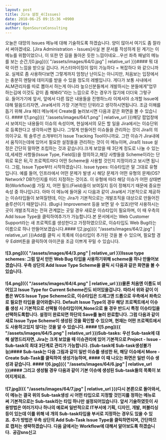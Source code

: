 ```yaml
---
layout: post
title: Jira 설정_4(Issues)
date: 2018-06-25 09:15:36 +0900
categories: 
author: OpenSourceConsulting
---
```


오늘은 대망의 Issues 메뉴에 대해 기술하도록 하겠습니다. 양이 많아서 여기도 좀 잘라서 써야겠네요. [Jira Administration - Issues]사실 본 문서를 작성하게 된 계기는 이 메뉴를 위함이었으나, 이 또한 먼 길을 돌아온 듯한 느낌이네요...우선 좌측 패널의 메뉴를 보는 순간,![0.jpg]({{ "/assets/images/64/0.jpg" | relative_url }})#### 뭐 대략 이런 느낌을 받으실 겁니다. 커스터마이징이 많이 가능하다 = 복잡하다 와 같으니까요. 실제로 좀 사용하다보면 그렇게까지 엄청난 난이도는 아니지만, 처음보는 입장에서는 충분히 멘탈에 데미지를 받을 수 있을 정도의 레벨입니다. 게다가 보통 사내에서 ALM관리자를 따로 뽑아서 하는게 아니라 높으신분들께서 개발하시는 분들에게"업무 하는김에 이것도 같이 좀 해봐라"라는 느낌으로 주는 경우가 많기에 더더욱 그렇구요. 들어가기에 앞서, 앞에서 다른 많은 내용들을 진행하느라 이제서야 소개할 Issue에 대해 말씀드리자면, Jira에서의 가장 기본적인 단위라고 생각하시면됩니다. 조금 이해를 돕기 위해 Jira 헤더 메뉴에서 Create를 눌러보시면 다음과 같은 화면을 볼 수 있습니다. #### ![1.png]({{ "/assets/images/64/1.png" | relative_url }})해당 팝업창에서 보여지는 내용들이 이슈의 속성이며, 현실에서의 모든 할 일을 Jira에서는 이슈단위로 등록한다고 생각하시면 됩니다. 그렇게 만들어진 이슈들을 관리하는 것이 Jira의 의의이구요. 뭐 솔루션 소개부터가 Issue Tracking Tool이니까요. 그런 이슈가 Jira내에서 움직이는데에 있어서 필요한 설정들을 관리하는 것이 이 메뉴이며, Jira의 Issue 설정은 간단히 말하면 조립하는 것과 같습니다.크게 보았을 때 3단계 정도로 나눌 수 있는데,세세한 사항들(Issue Type, Field등)을 정의하고,해당 사항들을 Scheme이라는 단위로 묶은 뒤,각 프로젝트마다 어떤 Scheme을 사용할 것인지 지정이라고 보시면 됩니다. 그럼, Issue Type부터 시작하겠습니다. Issue types: 이슈타입은 말 그대로 유형입니다. 예를 들어, 인프라에서 어떤 문제가 발생 시 해당 문제가 어떤 유형의 문제(OS? Network? DB?)인지를 미리 지정하는 것이죠. 이 유형에 따라 해당 이슈가 어떤 상태변화(Workflow)를 가질 지, 어떤 필드(Field)들이 보여질지 등이 정해지기 때문에 중요한 속성 중 하나입니다. 아마 이 메뉴에 들어올 시 다음과 같이 Jira에서 기본적으로 제공하는 이슈타입들이 보여질텐데, 이는 Jira가 기본적으로는 개발조직을 대상으로 만들어진 솔루션이기 때문입니다. (Bug나 Improvement 등을 보면 알 수 있죠)만약 사용하시는 곳이 개발조직과는 전혀 관계없는 곳일 경우 새로운 이슈타입이 필요하며, 이 때 우측의 Add Issue Type을 클릭하여추가가 가능합니다.본 문서에서는 Web Customer Support라는 새 프로젝트를 생성한다고 가정하였으므로, 이슈타입도 Web Bug라는 이름으로 하나 만들어보겠습니다.#### ![2.jpg]({{ "/assets/images/64/2.jpg" | relative_url }})Add를 클릭 시 목록에 이슈타입이 추가된 것을 볼 수 있으며, 필요할 경우 Edit버튼을 클릭하여 아이콘을 조금 이쁘게 꾸밀 수 있습니다. 

#### ![3.png]({{ "/assets/images/64/3.png" | relative_url }})Issue type schemes: 그럼 앞서 만든 Web Bug 타입을 사용하기위해 scheme을 하나 만들어보겠습니다. 우측 상단의 Add Issue Type Scheme을 클릭 시 다음과 같은 화면을 볼 수 있습니다. 

#### ![4.png]({{ "/assets/images/64/4.png" | relative_url }})물론 처음엔 이름도 비어있고 Issue Type for Current Scheme칸도 비어있을겁니다. 따라서 위와 같이 이름은 WCS Issue Type Scheme으로, 이슈타입은 드래그앤 드롭으로 우측에서 좌측으로 필요한 타입을 끌어와줍니다. Default Issue Type의 경우 해당 프로젝트에서 이슈를 생성 시 기본적으로 선택될 이슈타입이며,None으로 둘 경우 반드시 특정 이슈타입을 선택하도록합니다. 설정이 완료되면 하단의 Save를 눌러 완료합니다. 그럼 다음과 같이 새로 Issue Type Scheme이 생성된 것을 확인할 수 있으며, 현재는 어떤 프로젝트에서도 사용하고있지 않다는 것을 알 수 있습니다. #### ![5.png]({{ "/assets/images/64/5.png" | relative_url }})Sub-tasks: 우선 Sub-task에 대해 설명드리자면, Jira는 크게 보았을 때 이슈관리에 있어 기본적으로 Project - Issue - Sub-task의 최대 3단계로 관리가 가능합니다. (Sub-task에 Sub-task생성불가능)#### Sub-task는 다음 그림과 같이 일반 이슈를 생성한 뒤, 해당 이슈에서 More - Create Sub-Task를 클릭하여 생성가능하며, #### 이 때 나오는 화면은 일반 이슈 생성과 같습니다. #### ![6.jpg]({{ "/assets/images/64/6.jpg" | relative_url }})#### 그리고 생성될 경우 다음과 같이 기본 이슈에 생성된 Sub-task들의 목록이 보여지게되죠. 

#### ![7.jpg]({{ "/assets/images/64/7.jpg" | relative_url }})다시 본론으로 돌아와서, 이 메뉴는 결국 위의 Sub-task생성 시 어떤 타입으로 지정할 것인지를 정하는 메뉴로써 기본적으로는 Sub-task라는 타입 하나만 설정되어있습니다. 앞서 기술하였듯이 사용방법은 여러가지나 하나의 예로써 일반적으로 IT부서에 기획, 디자인, 개발, 퍼블리싱 등이 있는데 이를 위해 네 개의 Sub-task타입을 부서로 지정하는 경우도 있을 수 있죠. 추가 방법은 우측 상단의 Add Sub-Task Issue Type을 클릭하면되며, 간단하므로 캡처는 생략하겠습니다. 다음 글에서는 Workflow에 대해서 알아보도록 하겠습니다.  공감sns신고



